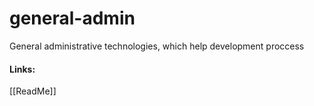 # general-admin

General administrative technologies, which help development proccess







#### Links:
[[ReadMe]]
